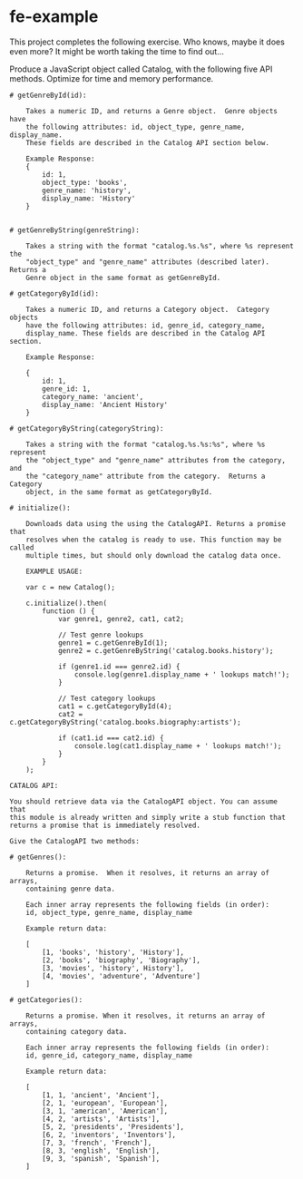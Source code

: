 # fe-example

This project completes the following exercise. Who knows, maybe it does even more? 
It might be worth taking the time to find out...

Produce a JavaScript object called Catalog, with the following five API methods.
Optimize for time and memory performance.

    # getGenreById(id):

        Takes a numeric ID, and returns a Genre object.  Genre objects have
        the following attributes: id, object_type, genre_name, display_name.
        These fields are described in the Catalog API section below.

        Example Response:
        {
            id: 1,
            object_type: 'books',
            genre_name: 'history',
            display_name: 'History'
        }


    # getGenreByString(genreString):

        Takes a string with the format "catalog.%s.%s", where %s represent the
        "object_type" and "genre_name" attributes (described later). Returns a
        Genre object in the same format as getGenreById.

    # getCategoryById(id):

        Takes a numeric ID, and returns a Category object.  Category objects
        have the following attributes: id, genre_id, category_name,
        display_name. These fields are described in the Catalog API section.

        Example Response:

        {
            id: 1,
            genre_id: 1,
            category_name: 'ancient',
            display_name: 'Ancient History'
        }

    # getCategoryByString(categoryString):

        Takes a string with the format "catalog.%s.%s:%s", where %s represent
        the "object_type" and "genre_name" attributes from the category, and
        the "category_name" attribute from the category.  Returns a Category
        object, in the same format as getCategoryById.

    # initialize():

        Downloads data using the using the CatalogAPI. Returns a promise that
        resolves when the catalog is ready to use. This function may be called
        multiple times, but should only download the catalog data once.

        EXAMPLE USAGE:

        var c = new Catalog();

        c.initialize().then(
            function () {
                var genre1, genre2, cat1, cat2;

                // Test genre lookups
                genre1 = c.getGenreById(1);
                genre2 = c.getGenreByString('catalog.books.history');

                if (genre1.id === genre2.id) {
                    console.log(genre1.display_name + ' lookups match!');
                }

                // Test category lookups
                cat1 = c.getCategoryById(4);
                cat2 = c.getCategoryByString('catalog.books.biography:artists');

                if (cat1.id === cat2.id) {
                    console.log(cat1.display_name + ' lookups match!');
                }
            }
        );

    CATALOG API:

    You should retrieve data via the CatalogAPI object. You can assume that
    this module is already written and simply write a stub function that
    returns a promise that is immediately resolved.

    Give the CatalogAPI two methods:

    # getGenres():

        Returns a promise.  When it resolves, it returns an array of arrays,
        containing genre data.

        Each inner array represents the following fields (in order):
        id, object_type, genre_name, display_name

        Example return data:

        [
            [1, 'books', 'history', 'History'],
            [2, 'books', 'biography', 'Biography'],
            [3, 'movies', 'history', History'],
            [4, 'movies', 'adventure', 'Adventure']
        ]

    # getCategories():

        Returns a promise. When it resolves, it returns an array of arrays,
        containing category data.

        Each inner array represents the following fields (in order):
        id, genre_id, category_name, display_name

        Example return data:

        [
            [1, 1, 'ancient', 'Ancient'],
            [2, 1, 'european', 'European'],
            [3, 1, 'american', 'American'],
            [4, 2, 'artists', 'Artists'],
            [5, 2, 'presidents', 'Presidents'],
            [6, 2, 'inventors', 'Inventors'],
            [7, 3, 'french', 'French'],
            [8, 3, 'english', 'English'],
            [9, 3, 'spanish', 'Spanish'],
        ]
